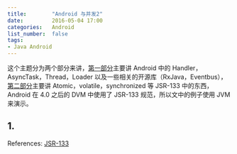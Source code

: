 ```yaml
---
title:        "Android 与并发2"
date:         2016-05-04 17:00
categories:   Android
list_number:  false
tags:
- Java Android
---
```


这个主题分为两个部分来讲，[第一部分]()主要讲 Android 中的 Handler，AsyncTask，Thread，Loader 以及一些相关的开源库（RxJava，Eventbus），[第二部分]()主要讲 Atomic，volatile，synchronized 等 JSR-133 中的东西，Android 在 4.0 之后的 DVM 中使用了 JSR-133 规范，所以文中的例子使用 JVM 来演示。
<!--more-->

## 1.


References:
[JSR-133](http://ifeve.com/wp-content/uploads/2014/03/JSR133%E4%B8%AD%E6%96%87%E7%89%88.pdf)
